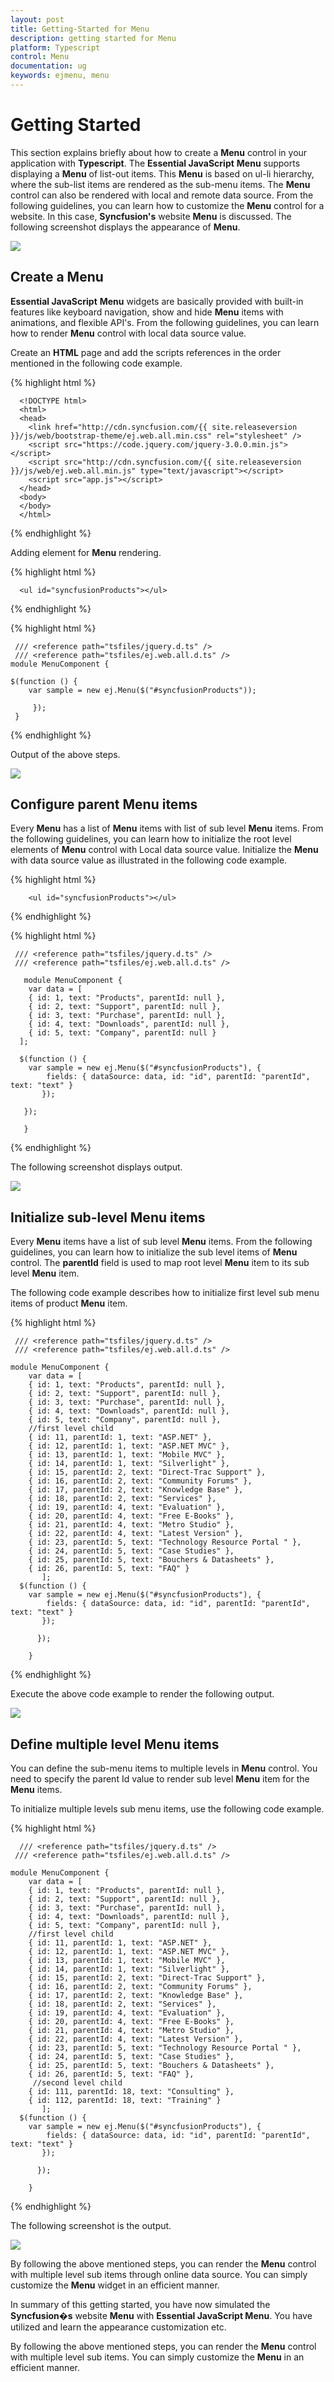 ```yaml
---
layout: post
title: Getting-Started for Menu
description: getting started for Menu
platform: Typescript
control: Menu
documentation: ug
keywords: ejmenu, menu
---
```


# Getting Started 

This section explains briefly about how to create a **Menu** control in your application with **Typescript**. The **Essential JavaScript** **Menu** supports displaying a **Menu** of list-out items. This **Menu** is based on ul-li hierarchy, where the sub-list items are rendered as the sub-menu items. The **Menu** control can also be rendered with local and remote data source.  From the following guidelines, you can learn how to customize the **Menu** control for a website. In this case, **Syncfusion's** website **Menu** is discussed. The following screenshot displays the appearance of **Menu**.

![](Getting-Started_images/Getting-Started_img1.png) 

## Create a Menu

**Essential JavaScript** **Menu** widgets are basically provided with built-in features like keyboard navigation, show and hide **Menu** items with animations, and flexible API's. From the following guidelines, you can learn how to render **Menu** control with local data source value.

Create an **HTML** page and add the scripts references in the order mentioned in the following code example.

{% highlight html %}

      <!DOCTYPE html>
      <html>
      <head>
        <link href="http://cdn.syncfusion.com/{{ site.releaseversion }}/js/web/bootstrap-theme/ej.web.all.min.css" rel="stylesheet" />
        <script src="https://code.jquery.com/jquery-3.0.0.min.js"></script>
        <script src="http://cdn.syncfusion.com/{{ site.releaseversion }}/js/web/ej.web.all.min.js" type="text/javascript"></script>
        <script src="app.js"></script> 
      </head>
      <body>
      </body>
      </html>

{% endhighlight %}


Adding element for **Menu** rendering.

{% highlight html %}

      <ul id="syncfusionProducts"></ul>

{% endhighlight %}

{% highlight html %}
    
     /// <reference path="tsfiles/jquery.d.ts" />
     /// <reference path="tsfiles/ej.web.all.d.ts" />
    module MenuComponent {
    
    $(function () {
        var sample = new ej.Menu($("#syncfusionProducts"));
        
         });
     }
{% endhighlight %}

Output of the above steps.

![](Getting-Started_images/Getting-Started_img2.png) 

## Configure parent Menu items

Every **Menu** has a list of **Menu** items with list of sub level **Menu** items. From the following guidelines, you can learn how to initialize the root level elements of **Menu** control with Local data source value.  Initialize the **Menu** with data source value as illustrated in the following code example. 

{% highlight html %}

        <ul id="syncfusionProducts"></ul>

{% endhighlight %}

{% highlight html %}

     /// <reference path="tsfiles/jquery.d.ts" />
     /// <reference path="tsfiles/ej.web.all.d.ts" />

       module MenuComponent {
        var data = [
        { id: 1, text: "Products", parentId: null },
        { id: 2, text: "Support", parentId: null },
        { id: 3, text: "Purchase", parentId: null },
        { id: 4, text: "Downloads", parentId: null },
        { id: 5, text: "Company", parentId: null }
      ];
    
      $(function () {
        var sample = new ej.Menu($("#syncfusionProducts"), {
            fields: { dataSource: data, id: "id", parentId: "parentId", text: "text" }
           });
        
       });

	   }

{% endhighlight %}

The following screenshot displays output.

![](Getting-Started_images/Getting-Started_img3.jpg) 

## Initialize sub-level Menu items

Every **Menu** items have a list of sub level **Menu** items. From the following guidelines, you can learn how to initialize the sub level items of **Menu** control. The **parentId** field is used to map root level **Menu** item to its sub level **Menu** item.								

The following code example describes how to initialize first level sub menu items of product **Menu** item.

{% highlight html %}

     /// <reference path="tsfiles/jquery.d.ts" />
     /// <reference path="tsfiles/ej.web.all.d.ts" />
	 
    module MenuComponent {
        var data = [
        { id: 1, text: "Products", parentId: null },
        { id: 2, text: "Support", parentId: null },
        { id: 3, text: "Purchase", parentId: null },
        { id: 4, text: "Downloads", parentId: null },
        { id: 5, text: "Company", parentId: null },
        //first level child
        { id: 11, parentId: 1, text: "ASP.NET" },
        { id: 12, parentId: 1, text: "ASP.NET MVC" },
        { id: 13, parentId: 1, text: "Mobile MVC" },
        { id: 14, parentId: 1, text: "Silverlight" },
        { id: 15, parentId: 2, text: "Direct-Trac Support" },
        { id: 16, parentId: 2, text: "Community Forums" },
        { id: 17, parentId: 2, text: "Knowledge Base" },
        { id: 18, parentId: 2, text: "Services" },
        { id: 19, parentId: 4, text: "Evaluation" },
        { id: 20, parentId: 4, text: "Free E-Books" },
        { id: 21, parentId: 4, text: "Metro Studio" },
        { id: 22, parentId: 4, text: "Latest Version" },
        { id: 23, parentId: 5, text: "Technology Resource Portal " },
        { id: 24, parentId: 5, text: "Case Studies" },
        { id: 25, parentId: 5, text: "Bouchers & Datasheets" },
        { id: 26, parentId: 5, text: "FAQ" }
           ];
      $(function () {
        var sample = new ej.Menu($("#syncfusionProducts"), {
            fields: { dataSource: data, id: "id", parentId: "parentId", text: "text" }
           });
        
          });

		}

{% endhighlight %}

Execute the above code example to render the following output.

![](Getting-Started_images/Getting-Started_img4.png) 

## Define multiple level Menu items

You can define the sub-menu items to multiple levels in **Menu** control. You need to specify the parent Id value to render sub level **Menu** item for the **Menu** items.

To initialize multiple levels sub menu items, use the following code example.

{% highlight html %}

      /// <reference path="tsfiles/jquery.d.ts" />
     /// <reference path="tsfiles/ej.web.all.d.ts" />
	 
    module MenuComponent {
        var data = [
        { id: 1, text: "Products", parentId: null },
        { id: 2, text: "Support", parentId: null },
        { id: 3, text: "Purchase", parentId: null },
        { id: 4, text: "Downloads", parentId: null },
        { id: 5, text: "Company", parentId: null },
        //first level child
        { id: 11, parentId: 1, text: "ASP.NET" },
        { id: 12, parentId: 1, text: "ASP.NET MVC" },
        { id: 13, parentId: 1, text: "Mobile MVC" },
        { id: 14, parentId: 1, text: "Silverlight" },
        { id: 15, parentId: 2, text: "Direct-Trac Support" },
        { id: 16, parentId: 2, text: "Community Forums" },
        { id: 17, parentId: 2, text: "Knowledge Base" },
        { id: 18, parentId: 2, text: "Services" },
        { id: 19, parentId: 4, text: "Evaluation" },
        { id: 20, parentId: 4, text: "Free E-Books" },
        { id: 21, parentId: 4, text: "Metro Studio" },
        { id: 22, parentId: 4, text: "Latest Version" },
        { id: 23, parentId: 5, text: "Technology Resource Portal " },
        { id: 24, parentId: 5, text: "Case Studies" },
        { id: 25, parentId: 5, text: "Bouchers & Datasheets" },
        { id: 26, parentId: 5, text: "FAQ" },
		 //second level child
        { id: 111, parentId: 18, text: "Consulting" },
        { id: 112, parentId: 18, text: "Training" }
           ];
      $(function () {
        var sample = new ej.Menu($("#syncfusionProducts"), {
            fields: { dataSource: data, id: "id", parentId: "parentId", text: "text" }
           });
        
          });

		}
{% endhighlight %}

The following screenshot is the output.

![](Getting-Started_images/Getting-Started_img1.png) 

By following the above mentioned steps, you can render the **Menu** control with multiple level sub items through online data source. You can simply customize the **Menu** widget in an efficient manner.

In summary of this getting started, you have now simulated the **Syncfusion�s** website **Menu** with **Essential JavaScript Menu**. You have utilized and learn the appearance customization etc.  

By following the above mentioned steps, you can render the **Menu** control with multiple level sub items. You can simply customize the **Menu** in an efficient manner.

